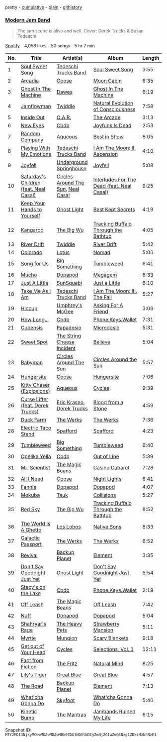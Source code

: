 pretty - [cumulative](/playlists/cumulative/37i9dQZF1DWSk9DH2Upl3o.md) - [plain](/playlists/plain/37i9dQZF1DWSk9DH2Upl3o) - [githistory](https://github.githistory.xyz/mackorone/spotify-playlist-archive/blob/main/playlists/plain/37i9dQZF1DWSk9DH2Upl3o)

### [Modern Jam Band](https://open.spotify.com/playlist/37i9dQZF1DWSk9DH2Upl3o)

> The jam scene is alive and well\. Cover: Derek Trucks & Susan Tedeschi

[Spotify](https://open.spotify.com/user/spotify) - 4,058 likes - 50 songs - 5 hr 7 min

| No. | Title | Artist(s) | Album | Length |
|---|---|---|---|---|
| 1 | [Soul Sweet Song](https://open.spotify.com/track/6tvXOpoonSGwxM0R4eq8Tj) | [Tedeschi Trucks Band](https://open.spotify.com/artist/2gFsmDBM0hkoZPmrO5EdyO) | [Soul Sweet Song](https://open.spotify.com/album/1zvef1QMx5kNFNKifTTQud) | 3:55 |
| 2 | [Arcadia](https://open.spotify.com/track/0oGnHTdtPTgTqTJVeWw0EU) | [Goose](https://open.spotify.com/artist/5tkITWzssc9z9hu7ZEOCXz) | [Moon Cabin](https://open.spotify.com/album/2yBCrmF3Cv2kqLFLc6kOxg) | 6:35 |
| 3 | [Ghost In The Machine](https://open.spotify.com/track/5VBPHVGLIpMdwRolGDxAm9) | [Dawes](https://open.spotify.com/artist/0CDUUM6KNRvgBFYIbWxJwV) | [Ghost In The Machine](https://open.spotify.com/album/35uUl3hTYQfBhH8CvSsTiV) | 6:19 |
| 4 | [Jamflowman](https://open.spotify.com/track/2XyVlq12Nc38bJA22014Ts) | [Twiddle](https://open.spotify.com/artist/0hNjIdUHXWhd0dilzi6c12) | [Natural Evolution of Consciousness](https://open.spotify.com/album/7oTK70UwrJTNwGwJ9cGKNT) | 7:58 |
| 5 | [Inside Out](https://open.spotify.com/track/0w2JzMK1cb5Wx4feWnWKAP) | [O.A.R.](https://open.spotify.com/artist/1Cq0LAHFfvUTBEtMPXUidI) | [The Arcade](https://open.spotify.com/album/4Ganxbl3L5KDZP9MHnSB5N) | 3:13 |
| 6 | [New Eyes](https://open.spotify.com/track/0iZyxYvHPplB3GTkfyXnkQ) | [Cbdb](https://open.spotify.com/artist/0Rt9ML8x5r1DFhSPAJhbwr) | [Joyfunk Is Dead](https://open.spotify.com/album/0SPbrfi5dOmewfhS0Ec2N7) | 2:53 |
| 7 | [Random Company](https://open.spotify.com/track/6eOzmeLU3lJD7dw5kJ46EX) | [Aqueous](https://open.spotify.com/artist/74d8upOdwQZyoDGXWEguMn) | [Best in Show](https://open.spotify.com/album/0CjZ35bc20KXgtOT9dGCWC) | 8:05 |
| 8 | [Playing With My Emotions](https://open.spotify.com/track/4zEFa1VjwShQ70oiiELHMf) | [Tedeschi Trucks Band](https://open.spotify.com/artist/2gFsmDBM0hkoZPmrO5EdyO) | [I Am The Moon: II\. Ascension](https://open.spotify.com/album/1kAOpSgqnN3ya5cFIeZMbM) | 4:10 |
| 9 | [Joyfell](https://open.spotify.com/track/3Gd2W0XPOcpQdMZ1fMQo0I) | [Underground Springhouse](https://open.spotify.com/artist/4v4aFPF4LTWeZOR5agOPMt) | [Joyfell](https://open.spotify.com/album/3taJMjKeTca6PUkHrcclWj) | 5:08 |
| 10 | [Saturday's Children \(feat\. Neal Casal\)](https://open.spotify.com/track/0l47ZhSBfu9MeKAmBXLq1y) | [Circles Around The Sun](https://open.spotify.com/artist/4Aixcj6XBhqbdEHDKS7QcH), [Neal Casal](https://open.spotify.com/artist/0rZpNCCYOe06am554MyKRu) | [Interludes For The Dead \(feat\. Neal Casal\)](https://open.spotify.com/album/2BsLSSEQrjxOBCdNLyqzfh) | 9:25 |
| 11 | [Keep Your Hands to Yourself](https://open.spotify.com/track/32fEIMGIvlJhlw8HMiCdjh) | [Ghost Light](https://open.spotify.com/artist/2daxH6yPiKVTF0CtQ6XWOe) | [Best Kept Secrets](https://open.spotify.com/album/3gEFsGzKi28JJpyGiS0o5s) | 4:19 |
| 12 | [Kangaroo](https://open.spotify.com/track/2iRud7yNC2yYGVFyl8ik0b) | [The Big Wu](https://open.spotify.com/artist/2IQLjVQHKnzSQAVAkeCcQ0) | [Tracking Buffalo Through the Bathtub](https://open.spotify.com/album/6pEnxOBIV3UGzmH7W0JOFx) | 4:05 |
| 13 | [River Drift](https://open.spotify.com/track/6LHRrdLlJCcJ3sZfjs5mX7) | [Twiddle](https://open.spotify.com/artist/0hNjIdUHXWhd0dilzi6c12) | [River Drift](https://open.spotify.com/album/5HgayyNly98nEiOPxekJGQ) | 5:42 |
| 14 | [Colorado](https://open.spotify.com/track/4p1d0mR5Fc8jObB91e3iMv) | [Lotus ](https://open.spotify.com/artist/1a4N2lwra7WGjwCDJS1Dkk) | [Nomad](https://open.spotify.com/album/0lTdz5ebFKF06UI9SYoOEh) | 5:06 |
| 15 | [Song for Us](https://open.spotify.com/track/57lOagpbrS9oL3pHcXQONR) | [Big Something](https://open.spotify.com/artist/3kzqfNqrlEwieWGqRFiQso) | [Tumbleweed](https://open.spotify.com/album/0Wdd7IhlwI1uGNIeJayzM4) | 6:41 |
| 16 | [Mucho](https://open.spotify.com/track/6RGXvExPr2zOTSfqqpRqx2) | [Dopapod](https://open.spotify.com/artist/6ur6SxSBdRLBgehOIT2iwX) | [Megagem](https://open.spotify.com/album/37NK8Dp8ms7so7FqzhopCm) | 6:33 |
| 17 | [Just A Little](https://open.spotify.com/track/4Z8qmRtrwLynVX4GMlUmjM) | [SunSquabi](https://open.spotify.com/artist/1CLLPNftraxuTDyTd6hn3J) | [Just a Little](https://open.spotify.com/album/1TqY6YxFZdVqwReNRDyEo7) | 6:10 |
| 18 | [Take Me As I Am](https://open.spotify.com/track/2HZzxtk4Ga04QeYte04a5k) | [Tedeschi Trucks Band](https://open.spotify.com/artist/2gFsmDBM0hkoZPmrO5EdyO) | [I Am The Moon: III\. The Fall](https://open.spotify.com/album/0aECZpYeuCAdKUcsngk3VV) | 5:27 |
| 19 | [Hiccup](https://open.spotify.com/track/4GXPo6bO1KpGJ0AGZbq75o) | [Umphrey's McGee](https://open.spotify.com/artist/7mQilAy42MqNPqUFqK4Z0o) | [Asking For A Friend](https://open.spotify.com/album/6SLMJC96T8b2uADVaiYfOf) | 3:06 |
| 20 | [How Long...](https://open.spotify.com/track/5ahLdSDP6XlGLRdEjRVhyX) | [Cbdb](https://open.spotify.com/artist/0Rt9ML8x5r1DFhSPAJhbwr) | [Phone.Keys.Wallet](https://open.spotify.com/album/2fVFLWl9qjao0Q1eal6yx4) | 7:31 |
| 21 | [Cubensis](https://open.spotify.com/track/1rHQVcUIkpeHrzj6z74Emy) | [Papadosio](https://open.spotify.com/artist/22nCgEikczPLtGfDdpRroh) | [Microdosio](https://open.spotify.com/album/2tlqeiRrUFcqGK4JILK8VZ) | 5:31 |
| 22 | [Sweet Spot](https://open.spotify.com/track/5pFjXpxLqr2xJQerNiC4dy) | [The String Cheese Incident](https://open.spotify.com/artist/7N3JfLDzzjXdPbsyco7X0l) | [Believe](https://open.spotify.com/album/1ugwsDgtIFbpiAV3pg1M91) | 5:04 |
| 23 | [Babyman](https://open.spotify.com/track/22Ox7cbDgGug44lFVyCPrH) | [Circles Around The Sun](https://open.spotify.com/artist/4Aixcj6XBhqbdEHDKS7QcH) | [Circles Around the Sun](https://open.spotify.com/album/1n3HqEVGOP7zz3mjpFpQuy) | 5:57 |
| 24 | [Hungersite](https://open.spotify.com/track/24SSx6gMzDtVB0njwSzChH) | [Goose](https://open.spotify.com/artist/5tkITWzssc9z9hu7ZEOCXz) | [Hungersite](https://open.spotify.com/album/1wETfTNS1qbWxCJ1cxYY3m) | 7:06 |
| 25 | [Kitty Chaser \(Explosions\)](https://open.spotify.com/track/31prZotiPV46jh06xCTop4) | [Aqueous](https://open.spotify.com/artist/74d8upOdwQZyoDGXWEguMn) | [Cycles](https://open.spotify.com/album/2Q4TCChrfQOSkHoOj3bce1) | 9:39 |
| 26 | [Curse Lifter \(feat\. Derek Trucks\)](https://open.spotify.com/track/3qhvHN2UFlOouwkEEBWn37) | [Eric Krasno](https://open.spotify.com/artist/6tQIsqw6DrDfdoPwOrOD6k), [Derek Trucks](https://open.spotify.com/artist/1xJPYI7GXasA3ariMSftPq) | [Blood from a Stone](https://open.spotify.com/album/2OMMQdI71h7sWqkhis2ZkT) | 4:59 |
| 27 | [Duck Farm](https://open.spotify.com/track/7bafHzGkh71QJhViBaohcm) | [The Werks](https://open.spotify.com/artist/2w3mdKFSuS2cyXd6ZLYEvs) | [The Werks](https://open.spotify.com/album/4GdrviBOifZPQe1r7At1qG) | 7:36 |
| 28 | [Electric Taco Stand](https://open.spotify.com/track/2mMElb3GObwkGdVYtyT0nu) | [Spafford](https://open.spotify.com/artist/7fA0IDinGo27lmOeGy6oGV) | [Spafford](https://open.spotify.com/album/6XNKBFhh66GoOhMpOd8s05) | 4:23 |
| 29 | [Tumbleweed](https://open.spotify.com/track/1DWPCV6sKNGnzn4ypzDIcm) | [Big Something](https://open.spotify.com/artist/3kzqfNqrlEwieWGqRFiQso) | [Tumbleweed](https://open.spotify.com/album/0Wdd7IhlwI1uGNIeJayzM4) | 6:40 |
| 30 | [Opelika Yella](https://open.spotify.com/track/0lNcPLNpygKPwn4rh07yHQ) | [Cbdb](https://open.spotify.com/artist/0Rt9ML8x5r1DFhSPAJhbwr) | [Out of Line](https://open.spotify.com/album/0L8s86CwVUyPR1wF2HiTRg) | 5:39 |
| 31 | [Mr\. Scientist](https://open.spotify.com/track/4873MdwrLRw2FuAddS0h3F) | [The Magic Beans](https://open.spotify.com/artist/6v39xVS6Vpmnun982EF8XH) | [Casino Cabaret](https://open.spotify.com/album/2Y7VfgO3VkHuZHgTfmbHco) | 7:28 |
| 32 | [All I Need](https://open.spotify.com/track/6vC5WWQXWqBUW5iq7XoGnu) | [Goose](https://open.spotify.com/artist/5tkITWzssc9z9hu7ZEOCXz) | [Night Lights](https://open.spotify.com/album/1UyBQOLKc5jxzrdAOpHjv4) | 6:41 |
| 33 | [Fannie](https://open.spotify.com/track/3L2U8GgZE0y2WX0z6cUYGX) | [Dopapod](https://open.spotify.com/artist/6ur6SxSBdRLBgehOIT2iwX) | [Dopapod](https://open.spotify.com/album/2LrH4Sm8KxA10mnUy3IcFA) | 4:07 |
| 34 | [Mokuba](https://open.spotify.com/track/58Ge6PmTc9PfP0mK5GC8Mk) | [Tauk](https://open.spotify.com/artist/6qauwCj8W2mTcDGbyDGo6O) | [Collisions](https://open.spotify.com/album/0Hzx5qahFYpoxFlNz0iHrK) | 5:27 |
| 35 | [Red Sky](https://open.spotify.com/track/6GeA7HIChjhFR5JsRHVTdV) | [The Big Wu](https://open.spotify.com/artist/2IQLjVQHKnzSQAVAkeCcQ0) | [Tracking Buffalo Through the Bathtub](https://open.spotify.com/album/6pEnxOBIV3UGzmH7W0JOFx) | 8:52 |
| 36 | [The World Is A Ghetto](https://open.spotify.com/track/5yiEFVz2RhuNvi9msiw3oI) | [Los Lobos](https://open.spotify.com/artist/6OWapcJm9xd55ci9CYbAuT) | [Native Sons](https://open.spotify.com/album/2AH53pDM2S1jAggLLAueAM) | 8:33 |
| 37 | [Galactic Passport](https://open.spotify.com/track/3OAg1ONfFGgdps1INL4qaX) | [The Werks](https://open.spotify.com/artist/2w3mdKFSuS2cyXd6ZLYEvs) | [The Werks](https://open.spotify.com/album/4GdrviBOifZPQe1r7At1qG) | 6:52 |
| 38 | [Revival](https://open.spotify.com/track/5hdLN2CbIeZbVDYN8cVqoB) | [Backup Planet](https://open.spotify.com/artist/1Jc3wYtJwv8KMbo3Ct7aLD) | [Element](https://open.spotify.com/album/1M8jFuVLqJOlqYtOv1cdAI) | 3:35 |
| 39 | [Don't Say Goodnight Just Yet](https://open.spotify.com/track/2w04CcDEqzLwsc5hhZ0KRQ) | [Ghost Light](https://open.spotify.com/artist/2daxH6yPiKVTF0CtQ6XWOe) | [Don't Say Goodnight Just Yet](https://open.spotify.com/album/038eg4P2YxR7XEyXxSfWUe) | 5:54 |
| 40 | [Stacy's on the Lake](https://open.spotify.com/track/5aM41a1nAdLaYMj2roH4vu) | [Cbdb](https://open.spotify.com/artist/0Rt9ML8x5r1DFhSPAJhbwr) | [Phone.Keys.Wallet](https://open.spotify.com/album/2fVFLWl9qjao0Q1eal6yx4) | 2:19 |
| 41 | [Off Leash](https://open.spotify.com/track/7APwVMzYErmKqvTkaHs3NS) | [The Magic Beans](https://open.spotify.com/artist/6v39xVS6Vpmnun982EF8XH) | [Off Leash](https://open.spotify.com/album/5DDz8IrNkVcyMVdSFdgODU) | 7:42 |
| 42 | [Nuff](https://open.spotify.com/track/0rkhQA2GnItdPJxgb0PKN7) | [Dopapod](https://open.spotify.com/artist/6ur6SxSBdRLBgehOIT2iwX) | [Dopapod](https://open.spotify.com/album/2LrH4Sm8KxA10mnUy3IcFA) | 5:04 |
| 43 | [Shahryar's Rage](https://open.spotify.com/track/0EFnmJtuoxXxByPABDAzA5) | [The Heavy Pets](https://open.spotify.com/artist/3Olk7pmwmVS6GxinoMMYol) | [Strawberry Mansion](https://open.spotify.com/album/1thNTCmjYa3DbaxP1uvrGt) | 5:11 |
| 44 | [Myrtle](https://open.spotify.com/track/3w58LambC0n9cuwxJ0wuXW) | [Mungion](https://open.spotify.com/artist/4qIgyXFMEaFl3HmABtjNfK) | [Scary Blankets](https://open.spotify.com/album/0yYqSumt1RNjNJDnt1OnHh) | 9:18 |
| 45 | [Get out of Your Head](https://open.spotify.com/track/2wyegJVpew6bQlSNrkASBY) | [Cycles](https://open.spotify.com/artist/3VqGpoIhVcMCzMmIDHXPDS) | [Selections, Vol\. 1](https://open.spotify.com/album/76PdXZ62mwchCRDj6cxtC7) | 12:11 |
| 46 | [Fact from Fiction](https://open.spotify.com/track/2vWHuNouTFcfkcOY7zQKZ9) | [The Fritz](https://open.spotify.com/artist/792UqbFMNV10U1J1onyAq8) | [Natural Mind](https://open.spotify.com/album/6MDZ1To0ibnc4VcKMMYhBj) | 8:25 |
| 47 | [Lily's Tiger](https://open.spotify.com/track/1wEt9nM5wq2U5RNuWBxnyA) | [Great Blue](https://open.spotify.com/artist/1LlkBNUOz29oWc0IeX0lXc) | [Great Blue](https://open.spotify.com/album/3EuzVI8uESnKwlOOdh4wr6) | 4:57 |
| 48 | [The Road](https://open.spotify.com/track/3F2SdHEBSOZZPDKfkiP0k8) | [Backup Planet](https://open.spotify.com/artist/1Jc3wYtJwv8KMbo3Ct7aLD) | [Element](https://open.spotify.com/album/1M8jFuVLqJOlqYtOv1cdAI) | 7:13 |
| 49 | [What'cha Gonna Do](https://open.spotify.com/track/54LhVzJOJxT2S6Nl30wPBs) | [Skyfoot](https://open.spotify.com/artist/5Igs9PLJ9qlRa627kIjTH0) | [What'cha Gonna Do](https://open.spotify.com/album/6aHGit3gxe7m5iSlbAi6vD) | 5:46 |
| 50 | [Kinetic Bump](https://open.spotify.com/track/54gS8v9fTUVOK9xsFgAeOt) | [The Mantras](https://open.spotify.com/artist/72H4GGWlWYkqZlNdkmX2Ji) | [Jambands Ruined My Life](https://open.spotify.com/album/4F9i2AtLXhnfSPCuNcOjqU) | 6:15 |

Snapshot ID: `MTY2MDI3NjkyMCwwMDAwMDAwMDk0ZGU3NDVlNDIyZmNjZGIwZmQ5Nzg1ZDkzMzNhNzE1`

